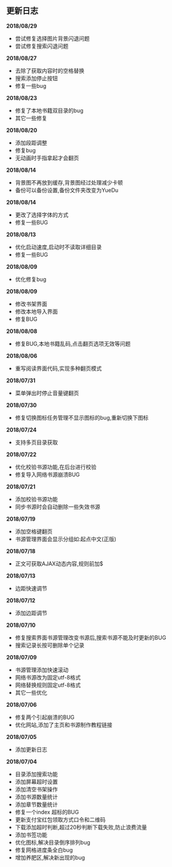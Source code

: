 ## 更新日志
**2018/08/29**
* 尝试修复选择图片背景闪退问题
* 尝试修复搜索闪退问题

**2018/08/27**
* 去除了获取内容时的空格替换
* 搜索添加停止按钮
* 修复一些bug

**2018/08/23**
* 修复了本地书籍双目录的bug
* 其它一些修复

**2018/08/20**
* 添加段距调整
* 修复bug
* 无动画时手指拿起才会翻页

**2018/08/14**
* 背景图不再放到缓存,背景图经过处理减少卡顿
* 备份可以备份设置,备份文件夹改变为YueDu

**2018/08/14**
* 更改了选择字体的方式
* 修复一些BUG

**2018/08/13**
* 优化启动速度,启动时不读取详细目录
* 修复一些BUG

**2018/08/09**
* 优化修复bug

**2018/08/09**
* 修改书架界面
* 修改本地导入界面
* 修复BUG

**2018/08/08**
* 修复BUG,本地书籍乱码,点击翻页选项无效等问题

**2018/08/06**
* 重写阅读界面代码,实现多种翻页模式

**2018/07/31**
* 菜单弹出时停止音量键翻页

**2018/07/30**
* 修复切换图标任务管理不显示图标的bug,重新切换下图标

**2018/07/24**
* 支持多页目录获取

**2018/07/22**
* 优化校验书源功能,在后台进行校验
* 修复导入网络书源崩溃BUG

**2018/07/21**
* 添加校验书源功能
* 同步书源时会自动删除一些失效书源

**2018/07/19**
* 添加空格键翻页
* 书源管理界面会显示分组如:起点中文(正版)

**2018/07/18**
* 正文可获取AJAX动态内容,规则前加$

**2018/07/13**
* 边距快速调节

**2018/07/12**
* 添加边距调节

**2018/07/10**
* 修复搜索界面书源管理改变书源后,搜索书源不能及时更新的BUG
* 搜索记录长按可删除单个记录

**2018/07/09**
* 书源管理添加快速滚动
* 网络书源改为固定utf-8格式
* 网络替换规则固定utf-8格式
* 其它一些优化

**2018/07/06**
* 修复两个引起崩溃的BUG
* 优化网站,添加了主页和书源制作教程链接

**2018/07/05**
* 添加更新日志

**2018/07/04**
* 目录添加搜索功能
* 添加屏幕超时设置
* 添加清空书架操作
* 添加书源数量统计
* 添加章节数量统计
* 修复一个index 超标的BUG
* 更新支付宝红包领取方式口令和二维码
* 下载添加超时判断,超过20秒判断下载失败,防止浪费流量
* 添加书签功能
* 优化图标,解决目录倒序排列bug
* 修复网格进度条全白bug
* 增加养肥区,解决新出现的bug
